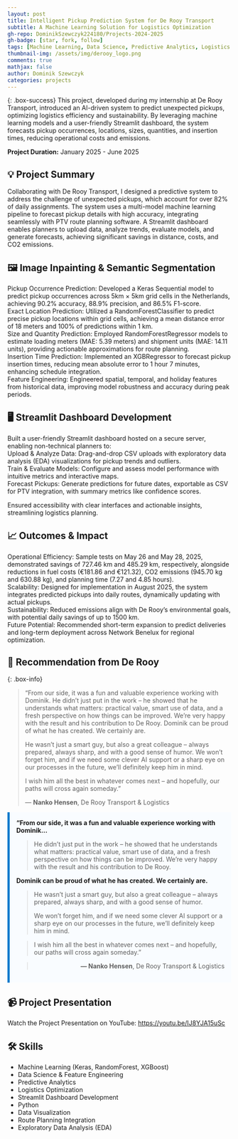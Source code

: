 ```yaml
---
layout: post
title: Intelligent Pickup Prediction System for De Rooy Transport
subtitle: A Machine Learning Solution for Logistics Optimization
gh-repo: DominikSzewczyk224180/Projects-2024-2025
gh-badge: [star, fork, follow]
tags: [Machine Learning, Data Science, Predictive Analytics, Logistics Optimization, Streamlit, Route Planning]
thumbnail-img: /assets/img/derooy_logo.png
comments: true
mathjax: false
author: Dominik Szewczyk
categories: projects
---
```


{: .box-success}
This project, developed during my internship at De Rooy Transport, introduced an AI-driven system to predict unexpected pickups, optimizing logistics efficiency and sustainability. By leveraging machine learning models and a user-friendly Streamlit dashboard, the system forecasts pickup occurrences, locations, sizes, quantities, and insertion times, reducing operational costs and emissions.

**Project Duration:** January 2025 - June 2025  

## 💡 Project Summary  
Collaborating with De Rooy Transport, I designed a predictive system to address the challenge of unexpected pickups, which account for over 82% of daily assignments. The system uses a multi-model machine learning pipeline to forecast pickup details with high accuracy, integrating seamlessly with PTV route planning software. A Streamlit dashboard enables planners to upload data, analyze trends, evaluate models, and generate forecasts, achieving significant savings in distance, costs, and CO2 emissions.

## 🖼️ Image Inpainting & Semantic Segmentation  

Pickup Occurrence Prediction: Developed a Keras Sequential model to predict pickup occurrences across 5km × 5km grid cells in the Netherlands, achieving 90.2% accuracy, 88.9% precision, and 86.5% F1-score.  
Exact Location Prediction: Utilized a RandomForestClassifier to predict precise pickup locations within grid cells, achieving a mean distance error of 18 meters and 100% of predictions within 1 km.  
Size and Quantity Prediction: Employed RandomForestRegressor models to estimate loading meters (MAE: 5.39 meters) and shipment units (MAE: 14.11 units), providing actionable approximations for route planning.  
Insertion Time Prediction: Implemented an XGBRegressor to forecast pickup insertion times, reducing mean absolute error to 1 hour 7 minutes, enhancing schedule integration.  
Feature Engineering: Engineered spatial, temporal, and holiday features from historical data, improving model robustness and accuracy during peak periods.

## 🖥️ Streamlit Dashboard Development

Built a user-friendly Streamlit dashboard hosted on a secure server, enabling non-technical planners to:  
Upload & Analyze Data: Drag-and-drop CSV uploads with exploratory data analysis (EDA) visualizations for pickup trends and outliers.  
Train & Evaluate Models: Configure and assess model performance with intuitive metrics and interactive maps.  
Forecast Pickups: Generate predictions for future dates, exportable as CSV for PTV integration, with summary metrics like confidence scores.


Ensured accessibility with clear interfaces and actionable insights, streamlining logistics planning.

## 📈 Outcomes & Impact

Operational Efficiency: Sample tests on May 26 and May 28, 2025, demonstrated savings of 727.46 km and 485.29 km, respectively, alongside reductions in fuel costs (€181.86 and €121.32), CO2 emissions (945.70 kg and 630.88 kg), and planning time (7.27 and 4.85 hours).  
Scalability: Designed for implementation in August 2025, the system integrates predicted pickups into daily routes, dynamically updating with actual pickups.  
Sustainability: Reduced emissions align with De Rooy’s environmental goals, with potential daily savings of up to 1500 km.  
Future Potential: Recommended short-term expansion to predict deliveries and long-term deployment across Network Benelux for regional optimization.

## 💬 Recommendation from De Rooy

{: .box-info}
> “From our side, it was a fun and valuable experience working with Dominik. He didn’t just put in the work – he showed that he understands what matters: practical value, smart use of data, and a fresh perspective on how things can be improved. We’re very happy with the result and his contribution to De Rooy. Dominik can be proud of what he has created. We certainly are.
>
> He wasn’t just a smart guy, but also a great colleague – always prepared, always sharp, and with a good sense of humor. We won’t forget him, and if we need some clever AI support or a sharp eye on our processes in the future, we’ll definitely keep him in mind.
>
> I wish him all the best in whatever comes next – and hopefully, our paths will cross again someday.”
>
> — **Nanko Hensen**, De Rooy Transport & Logistics


<div class="box box-info" style="border-left: 5px solid #007acc; padding: 15px; background-color: #f9fcff;">
<strong>“From our side, it was a fun and valuable experience working with Dominik...</strong>

> He didn’t just put in the work – he showed that he understands what matters: practical value, smart use of data, and a fresh perspective on how things can be improved. We’re very happy with the result and his contribution to De Rooy.

<strong>Dominik can be proud of what he has created. We certainly are.</strong>

> He wasn’t just a smart guy, but also a great colleague – always prepared, always sharp, and with a good sense of humor.
>
> We won’t forget him, and if we need some clever AI support or a sharp eye on our processes in the future, we’ll definitely keep him in mind.

> I wish him all the best in whatever comes next – and hopefully, our paths will cross again someday.”

> <p style="text-align: right;"><strong>— Nanko Hensen</strong>, De Rooy Transport & Logistics</p> </div>

## 📹 Project Presentation

Watch the Project Presentation on YouTube: https://youtu.be/IJ8YJA15uSc

## 🛠 Skills

- Machine Learning (Keras, RandomForest, XGBoost)  
- Data Science & Feature Engineering  
- Predictive Analytics  
- Logistics Optimization  
- Streamlit Dashboard Development  
- Python  
- Data Visualization  
- Route Planning Integration  
- Exploratory Data Analysis (EDA)
